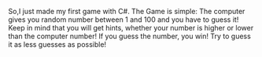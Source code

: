 So,I just made my first game with C#. The Game is simple: The computer gives you random number between 1 and 100 and you have to guess it! Keep in mind that you will get hints, whether your number is higher or lower than the computer number! If you guess the number, you win! Try to guess it as less guesses as possible!
